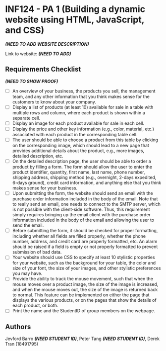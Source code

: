 # INF124 - PA 1 (Building a dynamic website using HTML, JavaScript, and CSS)

**_(NEED TO ADD WEBSITE DESCRIPTION)_**

Link to website: **_(NEED TO ADD)_**

## Requirements Checklist
**_(NEED TO SHOW PROOF)_**

- [ ] An overview of your business, the products you sell, the management team, and any other information that you think makes sense for the customers to know about your company.
- [ ] Display a list of products (at least 10) available for sale in a table with multiple rows and column, where each product is shown within a separate cell.
- [ ] Display an image for each product available for sale in each cell.
- [ ] Display the price and other key information (e.g., color, material, etc.) associated with each product in the corresponding table cell.
- [ ] The user should be able to choose a product from this table by clicking on the corresponding image, which should lead to a new page that provides additional details about the product, e.g., more images, detailed description, etc. 
- [ ] On the detailed description page, the user should be able to order a product by filling a form. The form should allow the user to enter the product identifier, quantity, first name, last name, phone number, shipping address, shipping method (e.g., overnight, 2-days expedited, 6-days ground), credit card information, and anything else that you think makes sense for your business.
- [ ] Upon submitting the form, the website should send an email with the purchase order information included in the body of the email. Note that to really send an email, one needs to connect to the SMTP server, which is not possible with the client-side software. Thus, this requirement simply requires bringing up the email client with the purchase order information included in the body of the email and allowing the user to send the email. 
- [ ] Before submitting the form, it should be checked for proper formatting, including whether all fields are filled properly, whether the phone number, address, and credit card are properly formatted, etc. An alarm should be raised if a field is empty or not properly formatted to prevent submission of bad data. 
- [ ] Your website should use CSS to specify at least 10 stylistic properties for your website, such as the background for your table, the color and size of your font, the size of your images, and other stylistic preferences you may have.
- [ ] Provide the ability to track the mouse movement, such that when the mouse moves over a product image, the size of the image is increased, and when the mouse moves out, the size of the image is returned back to normal. This feature can be implemented on either the page that displays the various products, or on the pages that show the details of each product, or both.
- [ ] Print the name and the StudentID of group members on the webpage.

## Authors
Jevford Barro **_(NEED STUDENT ID)_**, Peter Tang **_(NEED STUDENT ID)_**, Derek Tran (18491795)
